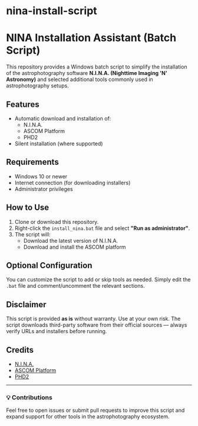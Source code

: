 # nina-install-script

# NINA Installation Assistant (Batch Script)

This repository provides a Windows batch script to simplify the installation of the astrophotography software **N.I.N.A. (Nighttime Imaging 'N' Astronomy)** and selected additional tools commonly used in astrophotography setups.

## Features

- Automatic download and installation of:
  - N.I.N.A.
  - ASCOM Platform
  - PHD2
- Silent installation (where supported)


## Requirements

- Windows 10 or newer
- Internet connection (for downloading installers)
- Administrator privileges

## How to Use

1. Clone or download this repository.
2. Right-click the `install_nina.bat` file and select **"Run as administrator"**.
3. The script will:
   - Download the latest version of N.I.N.A.
   - Download and install the ASCOM platform

## Optional Configuration

You can customize the script to add or skip tools as needed. Simply edit the `.bat` file and comment/uncomment the relevant sections.

## Disclaimer

This script is provided **as is** without warranty. Use at your own risk. The script downloads third-party software from their official sources — always verify URLs and installers before running.

## Credits

- [N.I.N.A.](https://nighttime-imaging.eu/)
- [ASCOM Platform](https://ascom-standards.org/)
- [PHD2](https://openphdguiding.org/)

---

### 💡 Contributions

Feel free to open issues or submit pull requests to improve this script and expand support for other tools in the astrophotography ecosystem.

